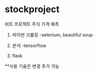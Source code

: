 # stockproject

비트 프로젝트
주식 가격 예측

1. 파이썬 크롤링 
-selenium, beautiful soup

2. 분석
-tensorflow

3. flask

**사용 기술은 변경 추가 가능
